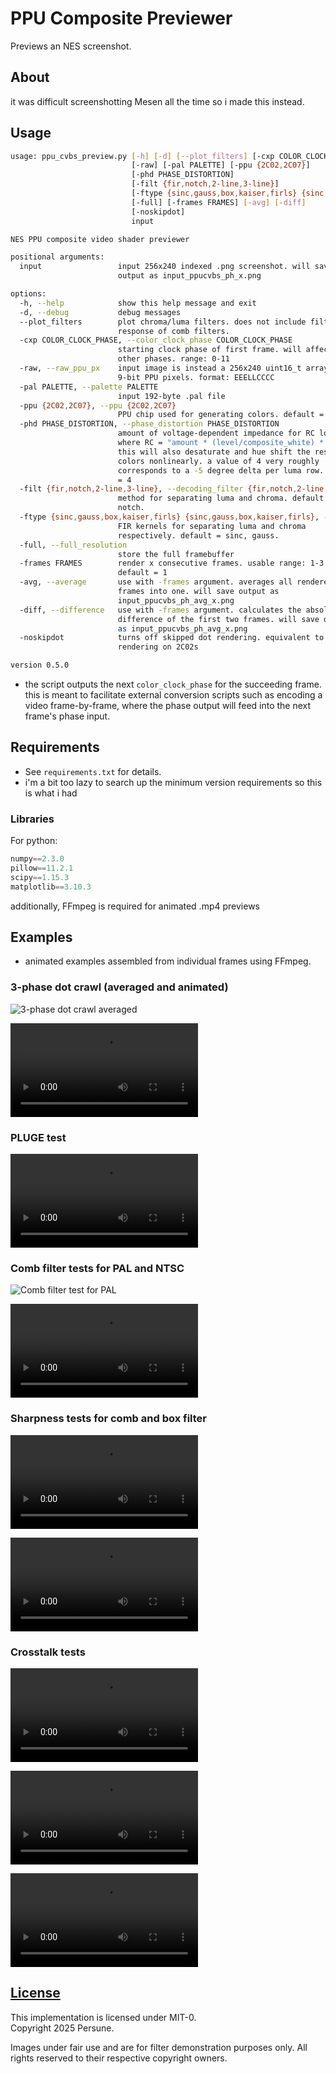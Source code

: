 # PPU Composite Previewer

Previews an NES screenshot.

## About

it was difficult screenshotting Mesen all the time so i made this instead.

## Usage

```sh
usage: ppu_cvbs_preview.py [-h] [-d] [--plot_filters] [-cxp COLOR_CLOCK_PHASE]
                           [-raw] [-pal PALETTE] [-ppu {2C02,2C07}]
                           [-phd PHASE_DISTORTION]
                           [-filt {fir,notch,2-line,3-line}]
                           [-ftype {sinc,gauss,box,kaiser,firls} {sinc,gauss,box,kaiser,firls}]
                           [-full] [-frames FRAMES] [-avg] [-diff]
                           [-noskipdot]
                           input

NES PPU composite video shader previewer

positional arguments:
  input                 input 256x240 indexed .png screenshot. will save
                        output as input_ppucvbs_ph_x.png

options:
  -h, --help            show this help message and exit
  -d, --debug           debug messages
  --plot_filters        plot chroma/luma filters. does not include filter
                        response of comb filters.
  -cxp COLOR_CLOCK_PHASE, --color_clock_phase COLOR_CLOCK_PHASE
                        starting clock phase of first frame. will affect all
                        other phases. range: 0-11
  -raw, --raw_ppu_px    input image is instead a 256x240 uint16_t array of raw
                        9-bit PPU pixels. format: EEELLCCCC
  -pal PALETTE, --palette PALETTE
                        input 192-byte .pal file
  -ppu {2C02,2C07}, --ppu {2C02,2C07}
                        PPU chip used for generating colors. default = 2C02
  -phd PHASE_DISTORTION, --phase_distortion PHASE_DISTORTION
                        amount of voltage-dependent impedance for RC lowpass,
                        where RC = "amount * (level/composite_white) * 1e-8".
                        this will also desaturate and hue shift the resulting
                        colors nonlinearly. a value of 4 very roughly
                        corresponds to a -5 degree delta per luma row. default
                        = 4
  -filt {fir,notch,2-line,3-line}, --decoding_filter {fir,notch,2-line,3-line}
                        method for separating luma and chroma. default =
                        notch.
  -ftype {sinc,gauss,box,kaiser,firls} {sinc,gauss,box,kaiser,firls}, --fir_filter_type {sinc,gauss,box,kaiser,firls} {sinc,gauss,box,kaiser,firls}
                        FIR kernels for separating luma and chroma
                        respectively. default = sinc, gauss.
  -full, --full_resolution
                        store the full framebuffer
  -frames FRAMES        render x consecutive frames. usable range: 1-3.
                        default = 1
  -avg, --average       use with -frames argument. averages all rendered
                        frames into one. will save output as
                        input_ppucvbs_ph_avg_x.png
  -diff, --difference   use with -frames argument. calculates the absolute
                        difference of the first two frames. will save output
                        as input_ppucvbs_ph_avg_x.png
  -noskipdot            turns off skipped dot rendering. equivalent to
                        rendering on 2C02s

version 0.5.0
```

- the script outputs the next `color_clock_phase` for the succeeding frame. this
  is meant to facilitate external conversion scripts such as encoding a video
  frame-by-frame, where the phase output will feed into the next frame's phase
  input.

## Requirements

- See `requirements.txt` for details.
- i'm a bit too lazy to search up the minimum version requirements so this is what i had

### Libraries

For python:

```python
numpy==2.3.0
pillow==11.2.1
scipy==1.15.3
matplotlib==3.10.3
```

additionally, FFmpeg is required for animated .mp4 previews

## Examples

- animated examples assembled from individual frames using FFmpeg.

### 3-phase dot crawl (averaged and animated)

![3-phase dot crawl averaged](https://raw.githubusercontent.com/Gumball2415/pencil-case/refs/heads/main/ppu_cvbs_previewer/docs/addie.png)

![3-phase dot crawl animated](https://raw.githubusercontent.com/Gumball2415/pencil-case/refs/heads/main/ppu_cvbs_previewer/docs/addie.mp4)

### PLUGE test

![PLUGE](https://raw.githubusercontent.com/Gumball2415/pencil-case/refs/heads/main/ppu_cvbs_previewer/docs/240pee.mp4)

### Comb filter tests for PAL and NTSC

![Comb filter test for PAL](https://raw.githubusercontent.com/Gumball2415/pencil-case/refs/heads/main/ppu_cvbs_previewer/docs/240pee_2_PAL.png)

![Comb filter test for NTSC](https://raw.githubusercontent.com/Gumball2415/pencil-case/refs/heads/main/ppu_cvbs_previewer/docs/240pee_2_NTSC.mp4)

### Sharpness tests for comb and box filter

![Sharpness test: Comb filter](https://raw.githubusercontent.com/Gumball2415/pencil-case/refs/heads/main/ppu_cvbs_previewer/docs/240pee_3_comb.mp4)

![Sharpness test: Box filter](https://raw.githubusercontent.com/Gumball2415/pencil-case/refs/heads/main/ppu_cvbs_previewer/docs/240pee_3_box.mp4)

### Crosstalk tests

![Crosstalk test: FIR filter (Sinc + Gaussian)](https://raw.githubusercontent.com/Gumball2415/pencil-case/refs/heads/main/ppu_cvbs_previewer/docs/dither.mp4)

![Crosstalk test: 2-line comb filter](https://raw.githubusercontent.com/Gumball2415/pencil-case/refs/heads/main/ppu_cvbs_previewer/docs/dither_2line.mp4)

![Crosstalk test: 3-line comb filter](https://raw.githubusercontent.com/Gumball2415/pencil-case/refs/heads/main/ppu_cvbs_previewer/docs/dither_3line.mp4)

## [License](../LICENSE_MIT-0.txt)

This implementation is licensed under MIT-0.\
Copyright 2025 Persune.

Images under fair use and are for filter demonstration purposes only. All rights reserved to their respective copyright owners.
